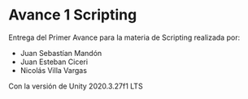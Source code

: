# Avance 1 Scripting 

Entrega del Primer Avance para la materia de Scripting realizada por:

- Juan Sebastían Mandón
- Juan Esteban Ciceri
- Nicolás Villa Vargas

Con la versión de Unity 2020.3.27f1 LTS
